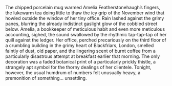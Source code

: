 The chipped porcelain mug warmed Amelia Featherstonehaugh’s fingers, the lukewarm tea doing little to thaw the icy grip of the November wind that howled outside the window of her tiny office.  Rain lashed against the grimy panes, blurring the already indistinct gaslight glow of the cobbled street below.  Amelia, a bookkeeper of meticulous habit and even more meticulous accounting, sighed, the sound swallowed by the rhythmic tap-tap-tap of her quill against the ledger.  Her office, perched precariously on the third floor of a crumbling building in the grimy heart of Blackfriars, London, smelled faintly of dust, old paper, and the lingering scent of burnt coffee from a particularly disastrous attempt at breakfast earlier that morning.  The only decoration was a faded botanical print of a particularly prickly thistle, a strangely apt symbol for the thorny dealings of her clientele.  Tonight, however, the usual humdrum of numbers felt unusually heavy, a premonition of something… unsettling.
